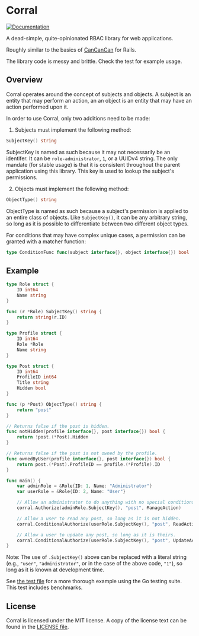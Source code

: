 # Corral

[![Documentation](https://godoc.org/github.com/tecuane/corral?status.svg)](https://godoc.org/github.com/tecuane/corral)

A dead-simple, quite-opinionated RBAC library for web applications.

Roughly similar to the basics of [CanCanCan](https://github.com/cancancommunity/cancancan) for Rails.

The library code is messy and brittle. Check the test for example usage.

## Overview

Corral operates around the concept of subjects and objects. A subject is an entity that may perform an action, an an object is an entity that may have an action performed upon it.

In order to use Corral, only two additions need to be made:

1. Subjects must implement the following method:
  ```go
  SubjectKey() string
  ```
  SubjectKey is named as such because it may not necessarily be an identifer. It can be `role-administrator`, `1`, or a UUIDv4 string. The only mandate (for stable usage) is that it is consistent throughout the parent application using this library. This key is used to lookup the subject's permissions.

2. Objects must implement the following method:
  ```go
  ObjectType() string
  ```
  ObjectType is named as such because a subject's permission is applied to an entire class of objects. Like `SubjectKey()`, it can be any arbitrary string, so long as it is possible to differentiate between two different object types.

For conditions that may have complex unique cases, a permission can be granted with a matcher function:
```go
type ConditionFunc func(subject interface{}, object interface{}) bool
```

## Example

```go
type Role struct {
	ID int64
	Name string
}

func (r *Role) SubjectKey() string {
	return string(r.ID)
}

type Profile struct {
	ID int64
	Role *Role
	Name string
}

type Post struct {
	ID int64
	ProfileID int64
	Title string
	Hidden bool
}

func (p *Post) ObjectType() string {
	return "post"
}

// Returns false if the post is hidden.
func notHidden(profile interface{}, post interface{}) bool {
	return !post.(*Post).Hidden
}

// Returns false if the post is not owned by the profile.
func ownedByUser(profile interface{}, post interface{}) bool {
	return post.(*Post).ProfileID == profile.(*Profile).ID
}

func main() {
	var adminRole = &Role{ID: 1, Name: "Administrator"}
	var userRole = &Role{ID: 2, Name: "User"}

	// Allow an administrator to do anything with no special conditions.
	corral.Authorize(adminRole.SubjectKey(), "post", ManageAction)

	// Allow a user to read any post, so long as it is not hidden.
	corral.ConditionalAuthorize(userRole.SubjectKey(), "post", ReadAction, notHidden)

	// Allow a user to update any post, so long as it is theirs.
	corral.ConditionalAuthorize(userRole.SubjectKey(), "post", UpdateAction, ownedByUser)
}
```

Note: The use of `.SubjectKey()` above can be replaced with a literal string (e.g., `"user"`, `"administrator"`, or in the case of the above code, `"1"`), so long as it is known at development time.

See [the test file](./corral_test.go) for a more thorough example using the Go testing suite. This test includes benchmarks.

## License

Corral is licensed under the MIT license. A copy of the license text can be found in the [LICENSE file](./LICENSE).
